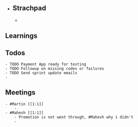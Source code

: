 - ## Strachpad
	-
## Learnings
## Todos
	- TODO Payment App ready for testing
	- TODO Followup on missing codes or failures
	- TODO Send sprint update emails
	-
## Meetings
	- #Martin [[1:1]]
		-
	- #Mahesh [[1:1]]
		- Promotion is not went through, #Mahesh why i didn't
		-